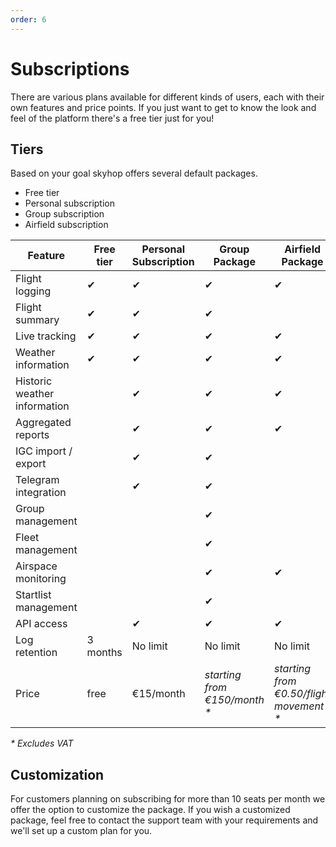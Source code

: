 ```yaml
---
order: 6
---
```


# Subscriptions

There are various plans available for different kinds of users, each with their own features and price points. If you just want to get to know the look and feel of the platform there's a free tier just for you!

## Tiers
Based on your goal skyhop offers several default packages.
- Free tier
- Personal subscription
- Group subscription
- Airfield subscription


Feature | Free tier | Personal Subscription | Group Package | Airfield Package
--------|-----------|-----------------------|---------------|-----------------
Flight logging               | ✔ | ✔ | ✔ | ✔
Flight summary               | ✔ | ✔ | ✔ | 
Live tracking                | ✔ | ✔ | ✔ | ✔
Weather information          | ✔ | ✔ | ✔ | ✔
Historic weather information |   | ✔ | ✔ | ✔
Aggregated reports           |   | ✔ | ✔ | ✔
IGC import / export          |   | ✔ | ✔ |
Telegram integration         |   | ✔ | ✔ | 
Group management             |   |   | ✔ | 
Fleet management             |   |   | ✔ | 
Airspace monitoring          |   |   | ✔ | ✔
Startlist management         |   |   | ✔ | 
API access                   |   | ✔ | ✔ | ✔
Log retention | 3 months | No limit | No limit | No limit
Price | free | €15/month | *starting from €150/month \** | *starting from €0.50/flight movement \**

*\* Excludes VAT*

## Customization
For customers planning on subscribing for more than 10 seats per month we offer the option to customize the package. If you wish a customized package, feel free to contact the support team with your requirements and we'll set up a custom plan for you.